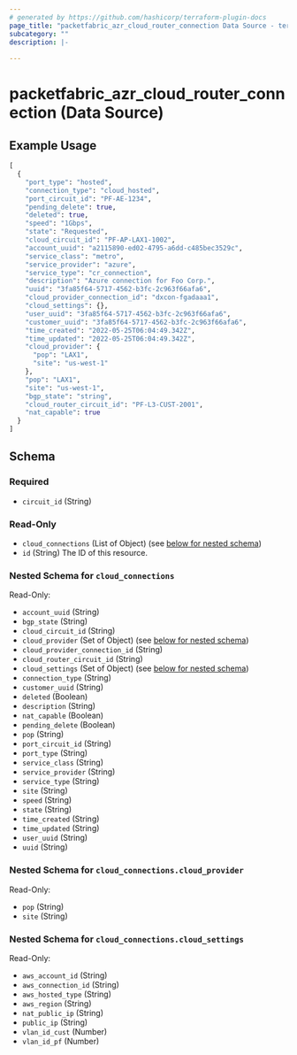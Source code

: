 ```yaml
---
# generated by https://github.com/hashicorp/terraform-plugin-docs
page_title: "packetfabric_azr_cloud_router_connection Data Source - terraform-provider-packetfabric""
subcategory: ""
description: |-
  
---
```


# packetfabric_azr_cloud_router_connection (Data Source)



## Example Usage

```terraform
[
  {
    "port_type": "hosted",
    "connection_type": "cloud_hosted",
    "port_circuit_id": "PF-AE-1234",
    "pending_delete": true,
    "deleted": true,
    "speed": "1Gbps",
    "state": "Requested",
    "cloud_circuit_id": "PF-AP-LAX1-1002",
    "account_uuid": "a2115890-ed02-4795-a6dd-c485bec3529c",
    "service_class": "metro",
    "service_provider": "azure",
    "service_type": "cr_connection",
    "description": "Azure connection for Foo Corp.",
    "uuid": "3fa85f64-5717-4562-b3fc-2c963f66afa6",
    "cloud_provider_connection_id": "dxcon-fgadaaa1",
    "cloud_settings": {},
    "user_uuid": "3fa85f64-5717-4562-b3fc-2c963f66afa6",
    "customer_uuid": "3fa85f64-5717-4562-b3fc-2c963f66afa6",
    "time_created": "2022-05-25T06:04:49.342Z",
    "time_updated": "2022-05-25T06:04:49.342Z",
    "cloud_provider": {
      "pop": "LAX1",
      "site": "us-west-1"
    },
    "pop": "LAX1",
    "site": "us-west-1",
    "bgp_state": "string",
    "cloud_router_circuit_id": "PF-L3-CUST-2001",
    "nat_capable": true
  }
]
```

<!-- schema generated by tfplugindocs -->
## Schema

### Required

- `circuit_id` (String)

### Read-Only

- `cloud_connections` (List of Object) (see [below for nested schema](#nestedatt--cloud_connections))
- `id` (String) The ID of this resource.

<a id="nestedatt--cloud_connections"></a>
### Nested Schema for `cloud_connections`

Read-Only:

- `account_uuid` (String)
- `bgp_state` (String)
- `cloud_circuit_id` (String)
- `cloud_provider` (Set of Object) (see [below for nested schema](#nestedobjatt--cloud_connections--cloud_provider))
- `cloud_provider_connection_id` (String)
- `cloud_router_circuit_id` (String)
- `cloud_settings` (Set of Object) (see [below for nested schema](#nestedobjatt--cloud_connections--cloud_settings))
- `connection_type` (String)
- `customer_uuid` (String)
- `deleted` (Boolean)
- `description` (String)
- `nat_capable` (Boolean)
- `pending_delete` (Boolean)
- `pop` (String)
- `port_circuit_id` (String)
- `port_type` (String)
- `service_class` (String)
- `service_provider` (String)
- `service_type` (String)
- `site` (String)
- `speed` (String)
- `state` (String)
- `time_created` (String)
- `time_updated` (String)
- `user_uuid` (String)
- `uuid` (String)

<a id="nestedobjatt--cloud_connections--cloud_provider"></a>
### Nested Schema for `cloud_connections.cloud_provider`

Read-Only:

- `pop` (String)
- `site` (String)


<a id="nestedobjatt--cloud_connections--cloud_settings"></a>
### Nested Schema for `cloud_connections.cloud_settings`

Read-Only:

- `aws_account_id` (String)
- `aws_connection_id` (String)
- `aws_hosted_type` (String)
- `aws_region` (String)
- `nat_public_ip` (String)
- `public_ip` (String)
- `vlan_id_cust` (Number)
- `vlan_id_pf` (Number)


